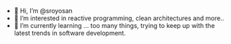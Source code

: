 - 👋 Hi, I’m @sroyosan
- 👀 I’m interested in reactive programming, clean architectures and more..
- 🌱 I’m currently learning ... too many things, trying to keep up with the latest trends in software development.
